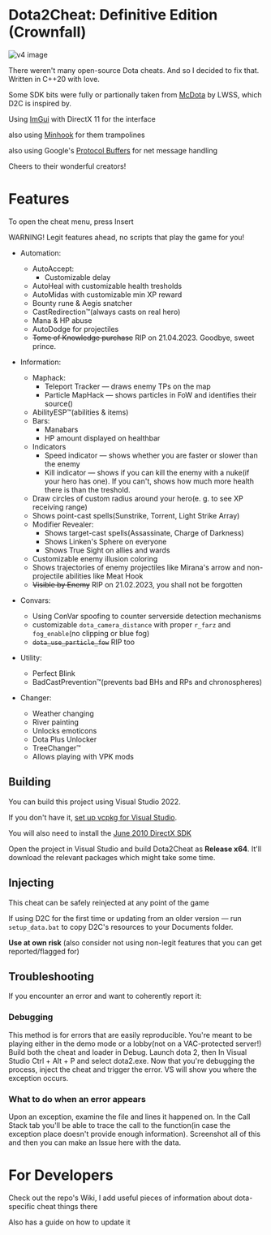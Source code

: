 # Dota2Cheat: Definitive Edition (Crownfall)

![v4 image](https://github.com/ExistedGit/Dota2Cheat/assets/66470490/88dbfa94-0ba3-4d53-b355-8cb18de98d71)

There weren't many open-source Dota cheats. And so I decided to fix that. Written in C++20 with love.

Some SDK bits were fully or partionally taken from [McDota](https://github.com/LWSS/McDota) by LWSS, which D2C is inspired by.

Using [ImGui](https://github.com/ocornut/imgui) with DirectX 11 for the interface

also using [Minhook](https://github.com/TsudaKageyu/minhook) for them trampolines

also using Google's [Protocol Buffers](https://github.com/protocolbuffers/protobuf) for net message handling

Cheers to their wonderful creators!

# Features

To open the cheat menu, press Insert

WARNING! Legit features ahead, no scripts that play the game for you!

- Automation:
  - AutoAccept:
    - Customizable delay
  - AutoHeal with customizable health tresholds
  - AutoMidas with customizable min XP reward
  - Bounty rune & Aegis snatcher
  - CastRedirection™(always casts on real hero)
  - Mana & HP abuse
  - AutoDodge for projectiles
  - ~~Tome of Knowledge purchase~~ RIP on 21.04.2023. Goodbye, sweet prince.
- Information:
  - Maphack:
    - Teleport Tracker — draws enemy TPs on the map
    - Particle MapHack — shows particles in FoW and identifies their source()
  - AbilityESP™(abilities & items)
  - Bars:
    - Manabars
    - HP amount displayed on healthbar
  - Indicators
    - Speed indicator — shows whether you are faster or slower than the enemy
    - Kill indicator — shows if you can kill the enemy with a nuke(if your hero has one). If you can't, shows how much more health there is than the treshold.
  - Draw circles of custom radius around your hero(e. g. to see XP receiving range)
  - Shows point-cast spells(Sunstrike, Torrent, Light Strike Array)
  - Modifier Revealer:
    - Shows target-cast spells(Assassinate, Charge of Darkness)
    - Shows Linken's Sphere on everyone
    - Shows True Sight on allies and wards
  - Customizable enemy illusion coloring
  - Shows trajectories of enemy projectiles like Mirana's arrow and non-projectile abilities like Meat Hook
  - ~~Visible by Enemy~~ RIP on 21.02.2023, you shall not be forgotten
- Convars:

  - Using ConVar spoofing to counter serverside detection mechanisms
  - customizable `dota_camera_distance` with proper `r_farz` and `fog_enable`(no clipping or blue fog)
  - ~~`dota_use_particle_fow`~~ RIP too

- Utility:

  - Perfect Blink
  - BadCastPrevention™(prevents bad BHs and RPs and chronospheres)

- Changer:
  - Weather changing
  - River painting
  - Unlocks emoticons
  - Dota Plus Unlocker
  - TreeChanger™
  - Allows playing with VPK mods

## Building

You can build this project using Visual Studio 2022.

If you don't have it, [set up vcpkg for Visual Studio](https://learn.microsoft.com/en-us/vcpkg/get_started/get-started-msbuild?pivots=shell-cmd#1---set-up-vcpkg).

You will also need to install the [June 2010 DirectX SDK](https://www.microsoft.com/en-us/download/details.aspx?id=6812)

Open the project in Visual Studio and build Dota2Cheat as **Release x64**. It'll download the relevant packages which might take some time.

## Injecting

This cheat can be safely reinjected at any point of the game

If using D2C for the first time or updating from an older version — run `setup_data.bat` to copy D2C's resources to your Documents folder.

**Use at own risk** (also consider not using non-legit features that you can get reported/flagged for)

## Troubleshooting

If you encounter an error and want to coherently report it:

### Debugging

This method is for errors that are easily reproducible. You're meant to be playing either in the demo mode or a lobby(not on a VAC-protected server!)
Build both the cheat and loader in Debug. Launch dota 2, then In Visual Studio Ctrl + Alt + P and select dota2.exe.
Now that you're debugging the process, inject the cheat and trigger the error. VS will show you where the exception occurs.

### What to do when an error appears

Upon an exception, examine the file and lines it happened on. In the Call Stack tab you'll be able to trace the call to the function(in case the exception place doesn't provide enough information). Screenshot all of this and then you can make an Issue here with the data.

# For Developers

Check out the repo's Wiki, I add useful pieces of information about dota-specific cheat things there

Also has a guide on how to update it
